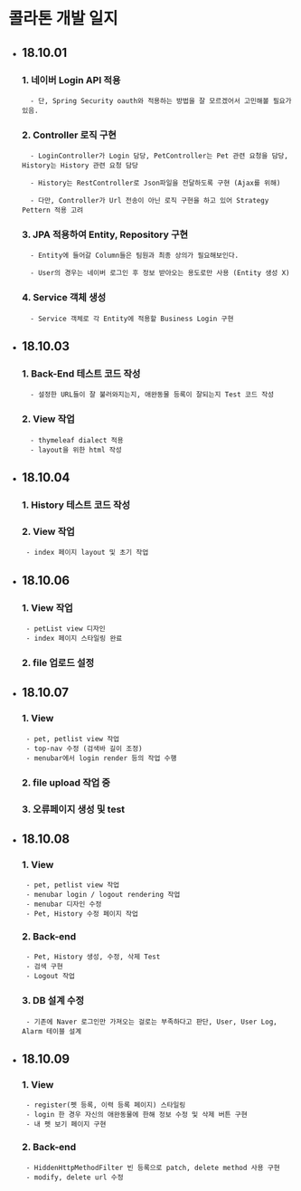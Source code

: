 ﻿# 콜라톤 개발 일지

- ## 18.10.01

    ### 1. 네이버 Login API 적용
    
        - 단, Spring Security oauth와 적용하는 방법을 잘 모르겠어서 고민해볼 필요가 있음.
        
    ### 2. Controller 로직 구현
    
        - LoginController가 Login 담당, PetController는 Pet 관련 요청을 담당, History는 History 관련 요청 담당
        
        - History는 RestController로 Json파일을 전달하도록 구현 (Ajax를 위해)
        
        - 다만, Controller가 Url 전송이 아닌 로직 구현을 하고 있어 Strategy Pettern 적용 고려
    
    ### 3. JPA 적용하여 Entity, Repository 구현
    
        - Entity에 들어갈 Column들은 팀원과 최종 상의가 필요해보인다.
        
        - User의 경우는 네이버 로그인 후 정보 받아오는 용도로만 사용 (Entity 생성 X)
        
    ### 4. Service 객체 생성
    
        - Service 객체로 각 Entity에 적용할 Business Login 구현
        
- ## 18.10.03

    ### 1. Back-End 테스트 코드 작성
        
        - 설정한 URL들이 잘 불러와지는지, 애완동물 등록이 잘되는지 Test 코드 작성
        
    ### 2. View  작업
        
        - thymeleaf dialect 적용
        - layout을 위한 html 작성
        
 - ## 18.10.04
 
    ### 1. History 테스트 코드 작성
    
    ### 2. View 작업
    
        - index 페이지 layout 및 초기 작업
        
 - ## 18.10.06
 
    ### 1. View 작업
        - petList view 디자인
        - index 페이지 스타일링 완료
        
    ### 2. file 업로드 설정
    
 - ## 18.10.07
 
    ### 1. View
        - pet, petlist view 작업
        - top-nav 수정 (검색바 길이 조정)
        - menubar에서 login render 등의 작업 수행 
        
    ### 2. file upload 작업 중
    
    ### 3. 오류페이지 생성 및 test
    
 - ## 18.10.08
 
    ### 1. View
        - pet, petlist view 작업
        - menubar login / logout rendering 작업
        - menubar 디자인 수정
        - Pet, History 수정 페이지 작업
        
    ### 2. Back-end
        - Pet, History 생성, 수정, 삭제 Test
        - 검색 구현
        - Logout 작업
        
    ### 3. DB 설계 수정
        - 기존에 Naver 로그인만 가져오는 걸로는 부족하다고 판단, User, User Log, Alarm 테이블 설계
 
 - ## 18.10.09
 
    ### 1. View
        - register(펫 등록, 이력 등록 페이지) 스타일링
        - login 한 경우 자신의 애완동물에 한해 정보 수정 및 삭제 버튼 구현
        - 내 펫 보기 페이지 구현
        
    ### 2. Back-end
        - HiddenHttpMethodFilter 빈 등록으로 patch, delete method 사용 구현
        - modify, delete url 수정
        